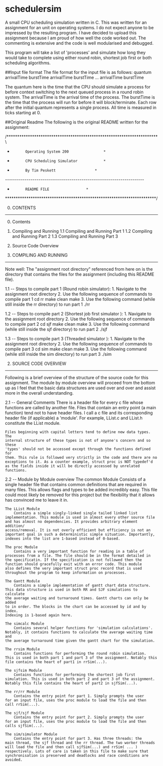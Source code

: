 schedulersim
============

A small CPU scheduling simulation written in C. This was written
 for an assignment for an unit on operating systems. I do not expect
anyone to be impressed by the resulting program. I have decided to upload
this assignment because I am proud of how well the code worked out.
The commenting is extensive and the code is well modularised and 
debugged.

This program will take a list of 'processes' and simulate how long they
would take to complete using either round robin, shortest job first or
both scheduling algorithms.


##Input file format
The file format for the input file is as follows:
quantum
arrivalTime	burstTime
arrivalTime	burstTime
...
arrivalTime	burstTime

The quantum here is the time that the CPU should simulate a process for
before context switching to the next queued process in a round robin system.
The arrivalTime is the arrival time of the process. The burstTime is the
time that the process will run for before it will block/terminate. Each row
after the initial quantum represents a single process. All time is measured
in ticks starting at 0.


##Original Readme
The following is the original README written for the assignment:


/***********************************************************************\
*			Operating System 200				*
*			CPU Scheduling Simulator			*
*			By Tim Peskett					*
*-----------------------------------------------------------------------*
*			README FILE					*
\***********************************************************************/


0. CONTENTS
-------------------------------------------------------------------------
0. Contents

1. Compiling and Running
	1.1 Compiling and Running Part 1
	1.2 Compiling and Running Part 2
	1.3 Compiling and Running Part 3

2. Source Code Overview






1. COMPILING AND RUNNING
-------------------------------------------------------------------------
Note well: The "assignment root directory" referenced from here on is the
directory that contains the files for the assignment (including this 
README file).

1.1 -- Steps to compile part 1 (Round robin simulator):
	1. Navigate to the assignment root directory
	2. Use the following sequence of commands to compile part 1
		cd rr
		make clean
		make
	3. Use the following command (while still inside the rr directory)
to run part 1
		./rr

1.2 -- Steps to compile part 2 (Shortest job first simulator ):
	1. Navigate to the assignment root directory
	2. Use the following sequence of commands to compile part 2
		cd sjf 
		make clean
		make
	3. Use the following command (while still inside the sjf directory)
to run part 2
		./sjf


1.3 -- Steps to compile part 3 (Threaded simulator ):
	1. Navigate to the assignment root directory
	2. Use the following sequence of commands to compile part 3
		cd sim
		make clean
		make
	3. Use the following command (while still inside the sim directory)
to run part 3
		./sim



2. SOURCE CODE OVERVIEW
-------------------------------------------------------------------------
Following is a brief overview of the structure of the source code for
this assignment.
The module by module overview will proceed from the bottom up as I feel
that the basic data structures are used over and over and assist more in
the overall understanding.

2.1 -- General Comments 
	There is a header file for every c file whose functions 
	are called by another file. Files that contain an entry point (a main
	function) tend not to have header files. I call a c file and its 
	corresponding header file (if applicable) a 'module'. For example,
	LList.c and LList.h constitute the LList module.

	Files beginning with capital letters tend to define new data types. The
	internal structure of these types is not of anyone's concern and so these
	'types' should not be accessed except through the functions defined for
	them. This rule is followed very strictly in the code and there are no
	exceptions to it. As a counter example, struct proc is NOT typedef'd
	as the fields inside it will be directly accessed by unrelated functions.

2.2 -- Module by Module overview 
	The common Module
		Consists of a single header file that contains common definitions
	that are required in many files. This allows flags and types to be added
	incredibly easy. This file could most likely be removed for this project
	but the flexibility that it allows has convinced me to leave it in.

	The LList Module
		Contains a simple singly-linked single tailed linked list
	implementation. This module is used in almost every other source file
	and has almost no dependencies. It provides arbitrary element addition/
	access/removal. It is not overly efficient but efficiency is not an
	important goal in such a deterministic simple situation. Importantly,
	indexes into the list are 1-based instead of 0-based.	

	The proc Module
		Contains a very important function for reading in a table of 
	processes from a file. The file should be in the format detailed in
	the specificatin. If the specification is not followed then the 
	function should gracefully exit with an error code. This module
	also defines the very important struct proc record that is used
	throughout the program to keep information on processes.

	The Gantt Module
		Contains a simple implementation of gantt chart data structure.
	This data structure is used in both RR and SJF simulations to calculate
	the average waiting and turnaround times. Gantt charts can only be added
	to in order. The blocks in the chart can be accessed by id and by index.
	Indexing is 1-based again here.

	The simcalc Module
		Contains several helper functions for 'simulation calculations'.
	Notably, it contains functions to calculate the average waiting time and
	the average turnaround time given the gantt chart for the simulation.

	The rrsim Module
		Contains functions for performing the round robin simulation.
	This is used in both part 1 and part 3 of the assignment. Notably this
	file contains the heart of part1 in rrSim(...).

	The sjfsim Module
		Contains functions for performing the shortest job first
	simulation. This is used in both part 2 and part 3 of the assignment.
	Notably this file contains the heart of part2 in sjfSim(...).

	The rr/rr Module
		Contains the entry point for part 1. Simply prompts the user
	for an input file, uses the proc module to load the file and then
	call rrSim(...).
	
	The sjf/sjf Module 
		Contains the entry point for part 2. Simply prompts the user
	for an input file, uses the proc module to load the file and then
	calls sjfSim(...).

	The sim/simulator Module
		Contains the entry point for part 3. Has three threads: the
	main thread, the sjf thread and the rr thread. The two worker threads
	will load the file and then call sjfSim(...) and rrSim( ... )
	respectively. Lots of care is taken in this file to make sure that
	synchronisation is preserved and deadlocks and race conditions are
	avoided.
	
